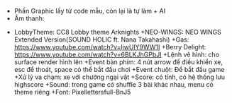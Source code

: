 - Phần Graphic lấy từ code mẫu, còn lại là tự làm + AI
- Âm thanh:
+ LobbyTheme: CC8 Lobby theme Arknights
+NEO-WINGS: NEO WINGS Extended Version(SOUND HOLIC ft. Nana Takahashi)
+Gas: https://www.youtube.com/watch?v=ljwUlY9WW1I
+Berry Delight: https://www.youtube.com/watch?v=6BLKJhGPbJI
+Lệnh vẽ hình: cho surface render hình lên
+Event bàn phím: 4 nút arrow để điều khiển xe, esc để thoát, space có thể bắt đầu chơi
+Event chuột: Để bắt đầu game
+Xử lý va chạm: xe với chướng ngại vật
+Score: có tính, có hệ thống lưu highscore
+Sound: trong game có shuffle 3 bài khác nhau, menu có theme riêng
+Font: Pixellettersfull-BnJ5


